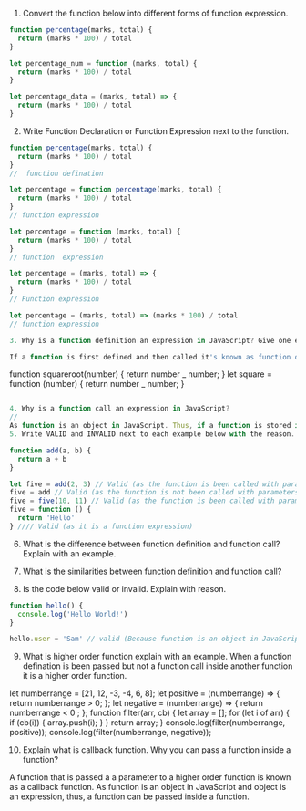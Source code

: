 1. Convert the function below into different forms of function expression.

```js
function percentage(marks, total) {
  return (marks * 100) / total
}

let percentage_num = function (marks, total) {
  return (marks * 100) / total
}

let percentage_data = (marks, total) => {
  return (marks * 100) / total
}
```

2. Write Function Declaration or Function Expression next to the function.

```js
function percentage(marks, total) {
  return (marks * 100) / total
}
//  function defination
```

```js
let percentage = function percentage(marks, total) {
  return (marks * 100) / total
}
// function expression
```

```js
let percentage = function (marks, total) {
  return (marks * 100) / total
}
// function  expression
```

```js
let percentage = (marks, total) => {
  return (marks * 100) / total
}
// Function expression
```

```js
let percentage = (marks, total) => (marks * 100) / total
// function expression
```

```js
3. Why is a function definition an expression in JavaScript? Give one example of function expression.
```

```js
If a function is first defined and then called it's known as function declaration, whereas if a function is stored in a variable in an expression form it's known as function expression.
```

function squareroot(number) {
return number _ number;
}
let square = function (number) {
return number _ number;
}

```js

4. Why is a function call an expression in JavaScript?
//
As function is an object in JavaScript. Thus, if a function is stored in a variable in an expression form it's known as function expression.
5. Write VALID and INVALID next to each example below with the reason.
```

```js
function add(a, b) {
  return a + b
}

let five = add(2, 3) // Valid (as the function is been called with parameters)
five = add // Valid (as the function is not been called with parameters, it's a function reference)
five = five(10, 11) // Valid (as the function is been called with parameters, also the variable five is already reclared to store the value)
five = function () {
  return 'Hello'
} //// Valid (as it is a function expression)
```

6. What is the difference between function definition and function call? Explain with an example.

7. What is the similarities between function definition and function call?

8. Is the code below valid or invalid. Explain with reason.

```js
function hello() {
  console.log('Hello World!')
}

hello.user = 'Sam' // valid (Because function is an object in JavaScript)
```

9. What is higher order function explain with an example.
   When a function defination is been passed but not a function call inside another function it is a higher order function.

let numberrange = [21, 12, -3, -4, 6, 8];
let positive = (numberrange) => {
return numberrange > 0;
};
let negative = (numberrange) => {
return numberrange < 0 ;
};
function filter(arr, cb) {
let array = [];
for (let i of arr) {
if (cb(i)) {
array.push(i);
}
}
return array;
}
console.log(filter(numberrange, positive));
console.log(filter(numberrange, negative));

10. Explain what is callback function. Why you can pass a function inside a function?

A function that is passed a a parameter to a higher order function is known as a callback function. As function is an object in JavaScript and object is an expression, thus, a function can be passed inside a function.
